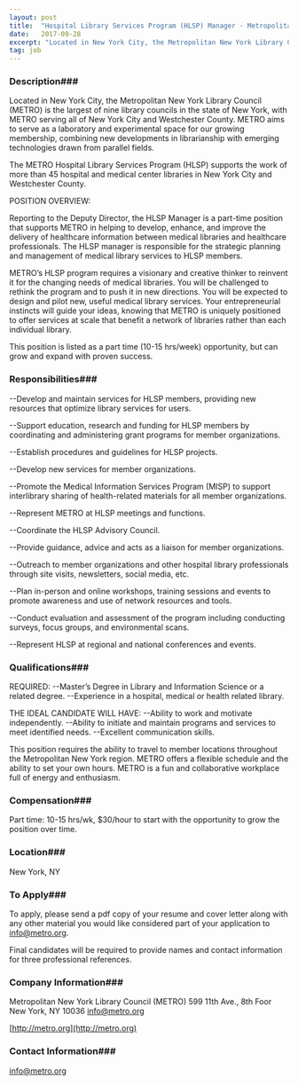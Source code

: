 ```yaml
---
layout: post
title:  "Hospital Library Services Program (HLSP) Manager - Metropolitan New York Library Council (METRO)"
date:   2017-09-28
excerpt: "Located in New York City, the Metropolitan New York Library Council (METRO) is the largest of nine library councils in the state of New York, with METRO serving all of New York City and Westchester County. METRO aims to serve as a laboratory and experimental space for our growing membership,..."
tag: job
---
```


### Description###

Located in New York City, the Metropolitan New York Library Council (METRO) is the largest of nine library councils in the state of New York, with METRO serving all of New York City and Westchester County.  METRO aims to serve as a laboratory and experimental space for our growing membership, combining new developments in librarianship with emerging technologies drawn from parallel fields.

The METRO Hospital Library Services Program (HLSP) supports the work of more than 45 hospital and medical center libraries in New York City and Westchester County.

POSITION OVERVIEW:

Reporting to the Deputy Director, the HLSP Manager is a part-time position that supports METRO in helping to develop, enhance, and improve the delivery of healthcare information between medical libraries and healthcare professionals. The HLSP manager is responsible for the strategic planning and management of medical library services to HLSP members.

METRO’s HLSP program requires a visionary and creative thinker to reinvent it for the changing needs of medical libraries. You will be challenged to rethink the program and to push it in new directions. You will be expected to design and pilot new, useful medical library services. Your entrepreneurial instincts will guide your ideas, knowing that METRO is uniquely positioned to offer services at scale that benefit a network of libraries rather than each individual library.

This position is listed as a part time (10-15 hrs/week) opportunity, but can grow and expand with proven success.


### Responsibilities###

--Develop and maintain services for HLSP members, providing new resources that optimize library services for users.

--Support education, research and funding for HLSP members by coordinating and administering grant programs for member organizations.

--Establish procedures and guidelines for HLSP projects.

--Develop new services for member organizations.

--Promote the Medical Information Services Program (MISP) to support interlibrary sharing of health-related materials for all member organizations.

--Represent METRO at HLSP meetings and functions.

--Coordinate the HLSP Advisory Council.

--Provide guidance, advice and acts as a liaison for member organizations.

--Outreach to member organizations and other hospital library professionals through site visits, newsletters, social media, etc.

--Plan in-person and online workshops, training sessions and events to promote awareness and use of network resources and tools.

--Conduct evaluation and assessment of the program including conducting surveys, focus groups, and environmental scans.

--Represent HLSP at regional and national conferences and events.



### Qualifications###

REQUIRED:
--Master’s Degree in Library and Information Science or a related degree.
--Experience in a hospital, medical or health related library.

THE IDEAL CANDIDATE WILL HAVE:
--Ability to work and motivate independently.
--Ability to initiate and maintain programs and services to meet identified needs.
--Excellent communication skills.

This position requires the ability to travel to member locations throughout the Metropolitan New York region. METRO offers a flexible schedule and the ability to set your own hours. METRO is a fun and collaborative workplace full of energy and enthusiasm.


### Compensation###

Part time: 10-15 hrs/wk,  $30/hour to start with the opportunity to grow the position over time.


### Location###

New York, NY




### To Apply###

To apply, please send a pdf copy of your resume and cover letter along with any other material you would like considered part of your application to info@metro.org. 

Final candidates will be required to provide names and contact information for three professional references.



### Company Information###

Metropolitan New York Library Council (METRO)
599 11th Ave., 8th Foor
New York, NY 10036
info@metro.org

[http://metro.org](http://metro.org)


### Contact Information###

info@metro.org

